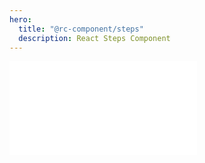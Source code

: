 ```yaml
---
hero:
  title: "@rc-component/steps"
  description: React Steps Component
---
```


<embed src="../README.md"></embed>
